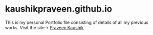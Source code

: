 # kaushikpraveen.github.io
This is my personal Portfolio file consisting of details of all my previous works. Visit the site->  <a href="http://www.kaushikpraveen.github.io" target="#">Praveen Kaushik</a>
